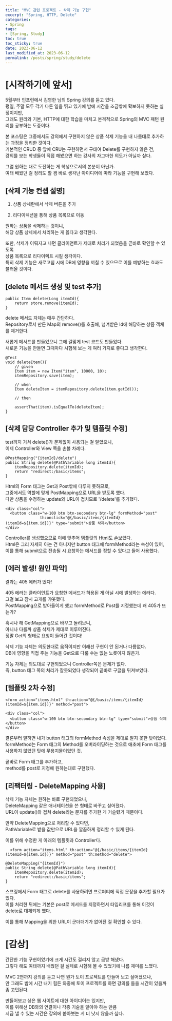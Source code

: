 ```yaml
---
title: "MVC 관련 프로젝트 - 삭제 기능 구현"
excerpt: "Spring, HTTP, Delete"
categories:
- Spring
tags:
- [Spring, Study]
toc: true
toc_sticky: true
date: 2023-06-12
last_modified_at: 2023-06-12
permalink: /posts/spring/study/delete
---
```

# [시작하기에 앞서]
5월부터 인프런에서 김영한 님의 Spring 강의를 듣고 있다.<br>
평일, 주말 모두 각기 다른 일을 뛰고 있기에 밤에 시간을 조금밖에 확보하지 못하는 실정이지만,<br>
그래도 원리와 기본, HTTP에 대한 학습을 마치고 본격적으로 Spring의 MVC 패턴 원리를 공부하는 도중이다.

본 포스팅은 그중에서도 강의에서 구현하지 않은 상품 삭제 기능을 내 나름대로 추가하는 과정을 정리한 것이다.<br>
기본적인 CRUD 중 앞에 CRU는 구현하면서 구태여 Delete를 구현하지 않은 건,<br>
강의를 보는 학생들이 직접 해봤으면 하는 강사의 자그마한 의도가 아닐까 싶다.

그럼 원하는 대로 도전하는 게 학생으로서의 본분이 아닌가.<br>
여태 배웠던 걸 정리도 할 겸 바로 생각난 아이디어에 따라 기능을 구현해 보았다.


## [삭제 기능 컨셉 설명]

1. 상품 상세란에서 삭제 버튼을 추가

2. 리다이렉션을 통해 상품 목록으로 이동

원하는 상품을 삭제하는 것이니,<br>
해당 상품 상세에서 처리하는 게 옳다고 생각한다.

또한, 삭제가 이뤄지고 나면 클라이언트가 제대로 처리가 되었음을 곧바로 확인할 수 있도록<br>
상품 목록으로 리다이렉트 시킬 생각이다.<br>
특히 삭제 기능은 새로고침 시에 DB에 영향을 끼칠 수 있으므로 이를 예방하는 효과도 불러올 것이다.


## [delete 메서드 생성 및 test 추가]

```
public Item delete(Long itemId){
    return store.remove(itemId);
}
```

delete 메서드 자체는 매우 간단하다.<br>
Repository로서 만든 Map의 remove()를 호출해, 넘겨받은 Id에 해당하는 상품 객체를 제거한다.

새롭게 메서드를 만들었으니 그에 걸맞게 test 코드도 만들었다.<br>
새로운 기능을 만들면 그때마다 시험해 보는 게 여러 가지로 좋다고 생각한다.

```
@Test
void deleteItem(){
    // given
    Item item = new Item("item", 10000, 10);
    itemRepository.save(item);

    // when
    Item deleteItem = itemRepository.delete(item.getId());

    // then

    assertThat(item).isEqualTo(deleteItem);
}
```

## [삭제 담당 Controller 추가 및 템플릿 수정]
test까지 거쳐 delete()가 문제없이 사용되는 걸 알았으니,<br>
이제 Controller와 View 쪽을 손볼 차례다.

```
@PostMapping("{itemId}/delete")
public String delete(@PathVariable long itemId){
    itemRepository.delete(itemId);
    return "redirect:/basic/items";
}
```

Html의 Form 태그는 Get과 Post밖에 다루지 못하므로,<br>
그중에서도 역할에 맞게 PostMapping으로 URL을 받도록 했다.<br>
다만 상품을 수정하는 update와 URL이 겹치므로 '/delete'를 추가했다.

```
<div class="col">
  <button class="w-100 btn btn-secondary btn-lg" formMethod="post"
               th:onclick="@{/basic/items/{itemId}(itemId=${item.id})}" type="submit">상품 삭제</button>
</div>
```

Controller를 생성했으므로 이에 맞추어 템플릿의 Html도 손보았다.<br>
Html은 그리 자세히 아는 건 아니지만 button 태그에 formMethod라는 속성이 있어,<br>
이를 통해 submit으로 전송될 시 요청하는 메서드를 정할 수 있다고 들어 사용했다.

## [에러 발생! 원인 파악]

결과는 405 에러가 떴다!

405 에러는 클라이언트가 요청한 메서드가 허용된 게 아닐 시에 발생하는 에러다.<br>
그걸 보고 잠시 고개를 갸웃했다.<br>
PostMapping으로 받아들이게 했고 formMethod로 Post를 지정했는데 왜 405가 뜨는가?

혹시나 해 GetMapping으로 바꾸고 돌려보니,<br>
아니나 다를까 상품 삭제가 제대로 이루어진다.<br>
정말 Get의 형태로 요청이 들어간 것이다!

삭제 기능 자체는 의도한대로 움직이지만 이래선 구현이 안 된거나 다름없다.<br>
DB에 영향을 직접 주는 기능을 Get으로 다룰 수는 없는 노릇이지 않은가.

기능 자체는 의도대로 구현되었으니 Controller쪽은 문제가 없다.<br>
즉, button 태그 쪽의 처리가 잘못되었다 생각되어 곧바로 구글을 뒤져보았다.


## [템플릿 2차 수정]

```
<form action="items.html" th:action="@{/basic/items/{itemId}(itemId=${item.id})}" method="post">

<div class="col">
  <button class="w-100 btn btn-secondary btn-lg" type="submit">상품 삭제</button>
</div>
```

결론부터 말하면 내가 button 태그의 formMethod 속성을 제대로 알지 못한 탓이었다.<br>
formMethod는 Form 태그의 Method를 오버라이딩하는 것으로 애초에 Form 태그를 사용하지 않았던 탓에 무용지물이었던 것.

곧바로 Form 태그를 추가하고,<br>
method를 post로 지정해 원하는대로 구현했다.


## [리팩터링 - DeleteMapping 사용]

삭제 기능 자체는 원하는 바로 구현되었으나,<br>
DeleteMapping 같은 애너테이션을 쓴 형태로 바꾸고 싶어졌다.<br>
URL이 update()와 겹쳐 delete라는 문자를 추가한 게 거슬렸기 때문이다.

만약 DeleteMapping으로 처리할 수 있다면,<br>
PathVariable로 받을 값만으로 URL을 깔끔하게 정리할 수 있게 된다.

이를 위해 수정한 게 아래의 템플릿과 Controller다.

```
  <form action="items.html" th:action="@{/basic/items/{itemId}(itemId=${item.id})}" method="post" th:method="delete">
```

```
@DeleteMapping("{itemId}")
public String delete(@PathVariable long itemId){
    itemRepository.delete(itemId);
    return "redirect:/basic/items";
}
```

스프링에서 Form 태그로 delete를 사용하려면 프로퍼티에 직접 문장을 추가할 필요가 있다.<br>
이를 처리한 뒤에는 기본은 post로 메서드를 지정하면서 타임리프를 통해 이것이 delete로 대체되게 했다.

이를 통해 Mapping을 위한 URL이 군더더기가 없어진 걸 확인할 수 있다.


# [감상]

간단한 기능 구현이었기에 크게 시간도 걸리지 않고 금방 해냈다.<br>
그렇다 해도 여태까지 배웠던 걸 실제로 시험해 볼 수 있었기에 나름 재미를 느꼈다.

MVC 2편까지 강의를 듣고 나면 뭔가 토이 프로젝트를 만들어 보고 싶어졌으나,<br>
안 그래도 밤에 시간 내기 힘든 와중에 토이 프로젝트를 하면 강의를 들을 시간이 있을까 좀 고민된다.

만들어보고 싶은 웹 사이트에 대한 아이디어는 있지만,<br>
이를 위해선 DB와의 연결이나 각종 기술을 알아야 하는 만큼<br>
지금 낼 수 있는 시간은 강의에 쏟아붓는 게 더 낫지 않을까 싶다.
